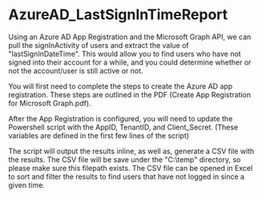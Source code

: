 # AzureAD_LastSignInTimeReport
Using an Azure AD App Registration and the Microsoft Graph API, we can pull the signInActivity of users and extract the value of "lastSignInDateTime". This would allow you to find users who have not signed into their account for a while, and you could determine whether or not the account/user is still active or not.

You will first need to complete the steps to create the Azure AD app registration. These steps are outlined in the PDF (Create App Registration for Microsoft Graph.pdf).

After the App Registration is configured, you will need to update the Powershell script with the AppID, TenantID, and Client_Secret. (These variables are defined in the first few lines of the script)

The script will output the results inline, as well as, generate a CSV file with the results. The CSV file will be save under the "C:\temp\" directory, so please make sure this filepath exists. The CSV file can be opened in Excel to sort and filter the results to find users that have not logged in since a given time.
